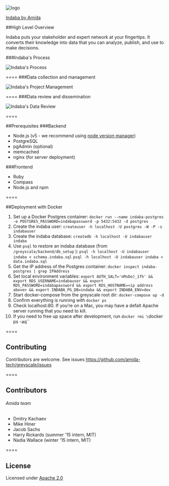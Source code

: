 ![logo](images/Indaba_logo.png)

[Indaba by Amida](indaba.amida-tech.com)

##High Level Overview

Indaba puts your stakeholder and expert network at your fingertips. It converts their knowledge into data that you can analyze, publish, and use to make decisions.

###Indaba's Process

![Indaba's Process](images/Indaba_process.png)

====
###Data collection and management

![Indaba's Project Management](images/Indaba_PM.png)

====
###Data review and dissemination

![Indaba's Data Review](images/Indaba_review.png)

====

##Prerequisites
###Backend
- Node.js (v5 - we recommend using [node version manager](https://github.com/creationix/nvm))
- PostgreSQL
- pgAdmin (optional)
- memcached
- nginx (for server deployment)

###Frontend
- Ruby
- Compass
- Node.js and npm

====

##Deployment with Docker

1. Set up a Docker Postgres container: 
`docker run --name indaba-postgres -e POSTGRES_PASSWORD=indabapassword -p 5432:5432 -d postgres` 
2. Create the indaba user:
`createuser -h localhost -U postgres -W -P -s indabauser` 
3. Create the indaba database:
`createdb -h localhost -U indabauser indaba` 
4. Use `psql` to restore an indaba database (from `/greyscale/backend/db_setup` ):
`psql -h localhost -U indabauser indaba < schema.indaba.sql` 
`psql -h localhost -U indabauser indaba < data.indaba.sql` 
5. Get the IP address of the Postgres container: 
`docker inspect indaba-postgres | grep IPAddress` 
6. Set local environment variables: 
`export AUTH_SALT='nMsDo)_1fh' && export RDS_USERNAME=indabauser && export RDS_PASSWORD=indabapassword && export RDS_HOSTNAME=<ip address above> && export INDABA_PG_DB=indaba && export INDABA_ENV=dev` 
7. Start docker-compose from the greyscale root dir: 
`docker-compose up -d` 
8. Confirm everything is running with `docker ps`
9. Check localhost:80. If you’re on a Mac, you may have a defalt Apache server running that you need to kill.
10. If you need to free up space after development, run `docker rmi \`docker ps -aq\`` 

====

## Contributing

Contributors are welcome. See issues https://github.com/amida-tech/greyscale/issues

====

## Contributors

###### Amida team

- Dmitry Kachaev
- Mike Hiner
- Jacob Sachs
- Harry Rickards (summer '15 intern, MIT)
- Nadia Wallace (winter '15 intern, MIT)

====
## License

Licensed under [Apache 2.0](./LICENSE)